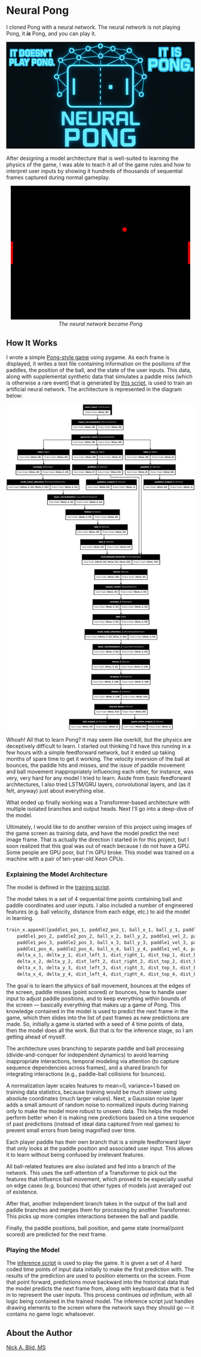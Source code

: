 # Neural Pong

I cloned Pong with a neural network. The neural network is not playing Pong, it ***is*** Pong, and you can play it.

![](https://raw.githubusercontent.com/nickbild/game_clone/refs/heads/main/media/logo.jpg)

After designing a model architecture that is well-suited to learning the physics of the game, I was able to teach it all of the game rules and how to interpret user inputs by showing it hundreds of thousands of sequential frames captured during normal gameplay.

<p align="center">
    <img src="https://raw.githubusercontent.com/nickbild/game_clone/refs/heads/main/media/playing.gif">
    <br><i>The neural network became Pong</i> 
</p>

## How It Works

I wrote a simple [Pong-style game](https://github.com/nickbild/game_clone/blob/main/pong.py) using pygame. As each frame is displayed, it writes a text file containing information on the positions of the paddles, the position of the ball, and the state of the user inputs. This data, along with supplemental synthetic data that simulates a paddle miss (which is otherwise a rare event) that is generated by [this script](https://github.com/nickbild/game_clone/blob/main/gen_misses.py), is used to train an artificial neural network. The architecture is represented in the diagram below:

![](https://raw.githubusercontent.com/nickbild/game_clone/refs/heads/main/model_architecture.png) 

Whoah! All that to learn Pong? It may seem like overkill, but the physics are deceptively difficult to learn. I started out thinking I'd have this running in a few hours with a simple feedforward network, but it ended up taking months of spare time to get it working. The velocity inversion of the ball at bounces, the paddle hits and misses, and the issue of paddle movement and ball movement inappropriately influencing each other, for instance, was very, very hard for any model I tried to learn. Aside from basic feedforward architectures, I also tried LSTM/GRU layers, convolutional layers, and (as it felt, anyway) just about everything else.

What ended up finally working was a Transformer-based architecture with multiple isolated branches and output heads. Next I'll go into a deep-dive of the model.

Ultimately, I would like to do another version of this project using images of the game screen as training data, and have the model predict the next image frame. That is actually the direction I started in for this project, but I soon realized that this goal was out of reach because I do not have a GPU. Some people are GPU poor, but I'm GPU broke. This model was trained on a machine with a pair of ten-year-old Xeon CPUs.

### Explaining the Model Architecture

The model is defined in the [training script](https://github.com/nickbild/game_clone/blob/main/train.py).

The model takes in a set of 4 sequential time points containing ball and paddle coordinates and user inputs. I also included a number of engineered features (e.g. ball velocity, distance from each edge, etc.) to aid the model in learning. 

```python
train_x.append([paddle1_pos_1, paddle2_pos_1, ball_x_1, ball_y_1, paddle1_vel_1, paddle2_vel_1,
    paddle1_pos_2, paddle2_pos_2, ball_x_2, ball_y_2, paddle1_vel_2, paddle2_vel_2,
    paddle1_pos_3, paddle2_pos_3, ball_x_3, ball_y_3, paddle1_vel_3, paddle2_vel_3,
    paddle1_pos_4, paddle2_pos_4, ball_x_4, ball_y_4, paddle1_vel_4, paddle2_vel_4,
    delta_x_1, delta_y_1, dist_left_1, dist_right_1, dist_top_1, dist_bottom_1, coverage_p1_1, coverage_p2_1,
    delta_x_2, delta_y_2, dist_left_2, dist_right_2, dist_top_2, dist_bottom_2, coverage_p1_2, coverage_p2_2,
    delta_x_3, delta_y_3, dist_left_3, dist_right_3, dist_top_3, dist_bottom_3, coverage_p1_3, coverage_p2_3,
    delta_x_4, delta_y_4, dist_left_4, dist_right_4, dist_top_4, dist_bottom_4, coverage_p1_4, coverage_p2_4])
```

The goal is to learn the physics of ball movement, bounces at the edges of the screen, paddle misses (point scored) or bounces, how to handle user input to adjust paddle positions, and to keep everything within bounds of the screen — basically everything that makes up a game of Pong. This knowledge contained in the model is used to predict the next frame in the game, which then slides into the list of past frames as new predictions are made. So, initially a game is started with a seed of 4 time points of data, then the model does all the work. But that is for the inference stage, so I am getting ahead of myself.

The architecture uses branching to separate paddle and ball processing (divide-and-conquer for independent dynamics) to avoid learning inappropriate interactions, temporal modeling via attention (to capture sequence dependencies across frames), and a shared branch for integrating interactions (e.g., paddle-ball collisions for bounces).

A normalization layer scales features to mean=0, variance=1 based on training data statistics, because training would be much slower using absolute coordinates (much larger values). Next, a Gaussian noise layer adds a small amount of random noise to normalized inputs during training only to make the model more robust to unseen data. This helps the model perform better when it is making new predictions based on a time sequence of past predictions (instead of ideal data captured from real games) to prevent small errors from being magnified over time.

Each player paddle has their own branch that is a simple feedforward layer that only looks at the paddle position and associated user input. This allows it to learn without being confused by irrelevant features.

All ball-related features are also isolated and fed into a branch of the network. This uses the self-attention of a Transformer to pick out the features that influence ball movement, which proved to be especially useful on edge cases (e.g. bounces) that other types of models just averaged out of existence.

After that, another independent branch takes in the output of the ball and paddle branches and merges them for processing by another Transformer. This picks up more complex interactions between the ball and paddle.

Finally, the paddle positions, ball position, and game state (normal/point scored) are predicted for the next frame.

### Playing the Model

The [inference script](https://github.com/nickbild/game_clone/blob/main/neural_pong.py) is used to play the game. It is given a set of 4 hard coded time points of input data initially to make the first prediction with. The results of the prediction are used to position elements on the screen. From that point forward, predictions move backward into the historical data that the model predicts the next frame from, along with keyboard data that is fed in to represent the user inputs. This process continues *ad infinitum*, with all logic being contained in the trained model. The inference script just handles drawing elements to the screen where the network says they should go — it contains no game logic whatsoever.

## About the Author

[Nick A. Bild, MS](https://nickbild79.firebaseapp.com/#!/)
